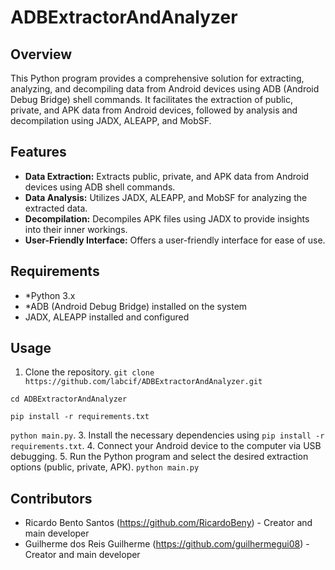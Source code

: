 # ADBExtractorAndAnalyzer 

## Overview
This Python program provides a comprehensive solution for extracting, analyzing, and decompiling data from Android devices using ADB (Android Debug Bridge) shell commands. It facilitates the extraction of public, private, and APK data from Android devices, followed by analysis and decompilation using JADX, ALEAPP, and MobSF.

## Features
- **Data Extraction:** Extracts public, private, and APK data from Android devices using ADB shell commands.
- **Data Analysis:** Utilizes JADX, ALEAPP, and MobSF for analyzing the extracted data.
- **Decompilation:** Decompiles APK files using JADX to provide insights into their inner workings.
- **User-Friendly Interface:** Offers a user-friendly interface for ease of use.

## Requirements
- *Python 3.x
- *ADB (Android Debug Bridge) installed on the system
- JADX, ALEAPP installed and configured

## Usage
1. Clone the repository.
`git clone https://github.com/labcif/ADBExtractorAndAnalyzer.git`

`cd ADBExtractorAndAnalyzer`

`pip install -r requirements.txt`

`python main.py`.
3. Install the necessary dependencies using `pip install -r requirements.txt`.
4. Connect your Android device to the computer via USB debugging.
5. Run the Python program and select the desired extraction options (public, private, APK).
`python main.py`

## Contributors
- Ricardo Bento Santos (https://github.com/RicardoBeny) - Creator and main developer
- Guilherme dos Reis Guilherme (https://github.com/guilhermegui08) - Creator and main developer
